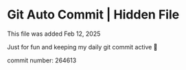 # Git Auto Commit | Hidden File

This file was added Feb 12, 2025

Just for fun and keeping my daily git commit active 🤪

commit number: 264613
